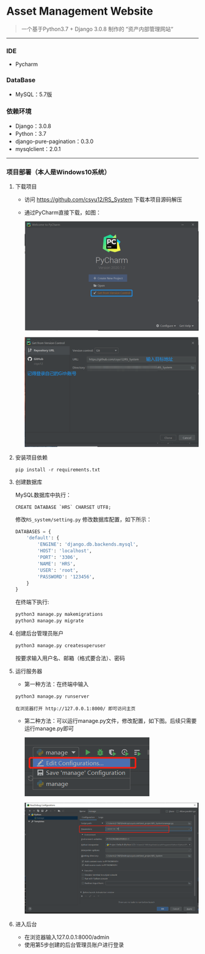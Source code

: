 #  Asset Management Website

> 一个基于Python3.7 + Django 3.0.8 制作的 “资产内部管理网站“

------

### IDE

- Pycharm

### DataBase

- MySQL：5.7版

### 依赖环境

- Django：3.0.8
- Python：3.7
- django-pure-pagination：0.3.0
- mysqlclient：2.0.1


------

### 项目部署（本人是Windows10系统）

1. 下载项目

   * 访问 https://github.com/csyu12/RS_System 下载本项目源码解压

   * 通过PyCharm直接下载，如图：

      ![Image text](README_IMG/1.png)

      ![Image text](README_IMG/2.png)

2. 安装项目依赖

   ```
   pip install -r requirements.txt
   ```

3. 创建数据库

   MySQL数据库中执行：

   ```mysql
   CREATE DATABASE `HRS` CHARSET UTF8;
   ```

   修改`RS_system/setting.py` 修改数据库配置，如下所示：

   ```python
   DATABASES = {
       'default': {
           'ENGINE': 'django.db.backends.mysql',
           'HOST': 'localhost',
           'PORT': '3306',
           'NAME': 'HRS',
           'USER': 'root',
           'PASSWORD': '123456',
       }
   }
   ```

   在终端下执行:

   ```python
   python3 manage.py makemigrations
   python3 manage.py migrate
   ```

4. 创建后台管理员账户

   ```python
   python3 manage.py createsuperuser
   ```

   按要求输入用户名、邮箱（格式要合法）、密码

5. 运行服务器

   * 第一种方法：在终端中输入

   ```python
   python3 manage.py runserver
   ```

   `在浏览器打开 http://127.0.0.1:8000/ 即可访问主页`

   * 第二种方法：可以运行manage.py文件，修改配置，如下图。后续只需要运行manage.py即可

     ![Image text](README_IMG/3.png)

     ![Image text](README_IMG/4.png)

6. 进入后台

   - 在浏览器输入127.0.0.1:8000/admin
   - 使用第5步创建的后台管理员账户进行登录